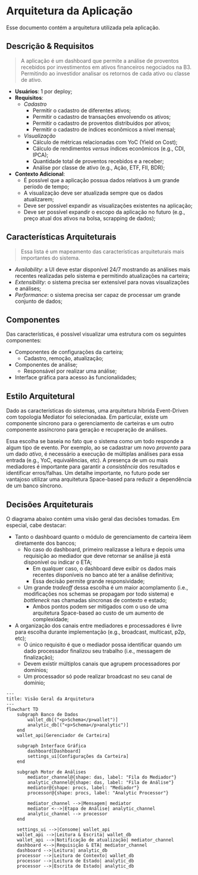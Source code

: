 # Arquitetura da Aplicação

Esse documento contém a arquitetura utilizada pela aplicação.

## Descrição & Requisitos

> A aplicação é um dashboard que permite a análise de proventos recebidos por investimentos em ativos financeiros negociados na B3. Permitindo ao investidor analisar os retornos de cada ativo ou classe de ativo.

- **Usuários**: 1 por deploy;
- **Requisitos**:
    - _Cadastro_
        - Permitir o cadastro de diferentes ativos;
        - Permitir o cadastro de transações envolvendo os ativos;
        - Permitir o cadastro de proventos distribuídos por ativos;
        - Permitir o cadastro de índices econômicos a nível mensal;
    - _Visualização_
        - Cálculo de métricas relacionadas com YoC (Yield on Cost);
        - Cálculo de rendimentos _versus_ índices econômicos (e.g., CDI, IPCA);
        - Quantidade total de proventos recebidos e a receber;
        - Análise por classe de ativo (e.g., Ação, ETF, FII, BDR);
- **Contexto Adicional**:
    - É possível que a aplicação possua dados relativos à um grande período de tempo;
    - A visualização deve ser atualizada sempre que os dados atualizarem;
    - Deve ser possível expandir as visualizações existentes na aplicação;
    - Deve ser possível expandir o escopo da aplicação no futuro (e.g., preço atual dos ativos na bolsa, scrapping de dados);

## Características Arquiteturais

> Essa lista é um mapeamento das características arquiteturais mais importantes do sistema.

- _Availability_: a UI deve estar disponível 24/7 mostrando as análises mais recentes realizadas pelo sistema e permitindo atualizações na carteira;
- _Extensibility_: o sistema precisa ser extensível para novas visualizações e análises;
- _Performance_: o sistema precisa ser capaz de processar um grande conjunto de dados;

## Componentes

Das características, é possível visualizar uma estrutura com os seguintes componentes:

- Componentes de configurações da carteira;
  - Cadastro, remoção, atualização;
- Componentes de análise;
  - Responsável por realizar uma análise; 
- Interface gráfica para acesso às funcionalidades;

## Estilo Arquitetural

Dado as características do sistemas, uma arquitetura híbrida Event-Driven com topologia Mediator foi selecionadaa. Em particular, existe um componente síncrono para o gerenciamento de carteiras e um outro componente assíncrono para geração e recuperação de análises.

Essa escolha se baseia no fato que o sistema como um todo responde a algum tipo de evento. Por exemplo, ao se cadastrar um novo _provento_ para um dado _ativo_, é necessário a execução de múltiplas análises para essa entrada (e.g., YoC, equivalências, etc). A presença de um ou mais mediadores é importante para garantir a _consistência_ dos resultados e identificar erros/falhas. Um detalhe importante, no futuro pode ser vantajoso utilizar uma arquitetura Space-based para reduzir a dependência de um banco síncrono.

## Decisões Arquiteturais

O diagrama abaixo contém uma visão geral das decisões tomadas. Em especial, cabe destacar:

- Tanto o dashboard quanto o módulo de gerenciamento de carteira lêem diretamente dos bancos;
    - No caso do dashboard, primeiro realizasse a leitura e depois uma requisição ao mediador que deve retornar se análise já está disponível ou indicar o ETA;
        - Em qualquer caso, o dashboard deve exibir os dados mais recentes disponíveis no banco até ter a análise definitiva;
        - Essa decisão permite grande responsividade;
    - Um grande _tradeoff_ dessa escolha é um maior acomplamento (i.e., modificações nos schemas se propagam por todo sistema) e _bottleneck_ nas chamadas síncronas de contexto e estado;
        - Ambos pontos podem ser mitigados com o uso de uma arquitetura Space-based ao custo de um aumento de complexidade;
- A organização dos canais entre mediadores e processadores é livre para escolha durante implementação (e.g., broadcast, multicast, p2p, etc);
    - O único requisito é que o mediador possa identificar quando um dado processador finalizou seu trabalho (i.e., messagem de finalização);
    - Devem existir múltiplos canais que agrupem processadores por domínios;
    - Um processador só pode realizar broadcast no seu canal de domínio;

```mermaid
---
title: Visão Geral da Arquitetura
---
flowchart TD
    subgraph Banco de Dados
        wallet_db[("<p>Schema</p>wallet")]
        analytic_db[("<p>Schema</p>analytic")]
    end
    wallet_api[Gerenciador de Carteira]

    subgraph Interface Gráfica
        dashboard[Dashboard]
        settings_ui[Configurações da Carteira]
    end

    subgraph Motor de Análises
        mediator_channel@{shape: das, label: "Fila do Mediador"}
        analytic_channel@{shape: das, label: "Fila de Análise"}
        mediator@{shape: procs, label: "Mediador"}
        processor@{shape: procs, label: "Analytic Processor"}

        mediator_channel -->|Mensagem| mediator
        mediator <-->|Etapa de Análise| analytic_channel
        analytic_channel --> processor
    end

    settings_ui -->|Consome| wallet_api
    wallet_api -->|Leitura & Escrita| wallet_db
    wallet_api -->|Notificação de atualização| mediator_channel
    dashboard <-->|Requisição & ETA| mediator_channel
    dashboard -->|Leitura| analytic_db
    processor -->|Leitura de Contexto| wallet_db
    processor -->|Leitura de Estado| analytic_db
    processor -->|Escrita de Estado| analytic_db
```

